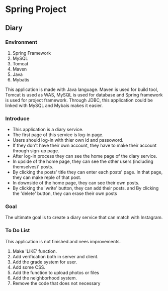# Spring Project
## Diary
### Environment
1. Spring Framework
2. MySQL
3. Tomcat
4. Maven 
5. Java 
6. Mybatis

This application is made with Java language. Maven is used for build tool, Tomcat is used as WAS, MySQL is used for database and Spring framework is used for project framework.
Through JDBC, this application could be linked with MySQL and Mybais makes it easier.

### Introduce
* This application is a diary service.
* The first page of this service is log-in page.
* Users should log-in with thier own id and passoword.
* If they don't have their own account, they have to make their account through sign-up page.
* After log-in process they can see the home page of the diary service.
* In upside of the home page, they can see the other users (including themselves)' posts.
* By clicking the posts' title they can enter each posts' page. In that page, they can make reple of that post.
* In downside of the home page, they can see their own posts.
* By clicking the 'write' button, they can add their posts. and By clicking the 'delete' button, they can erase their own posts 

### Goal
The ultimate goal is to create a diary service that can match with Instagram.

### To Do List
This application is not finished and nees improvements.
1. Make 'LIKE' function.
2. Add verification both in server and client.
3. Add the grade system for user.
4. Add some CSS.
5. Add the function to upload photos or files
6. Add the neighborhood system.
7. Remove the code that does not necessary
